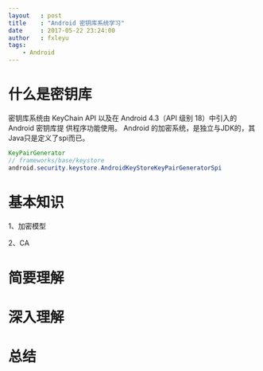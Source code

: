 ```yaml
---
layout   : post
title    : "Android 密钥库系统学习"
date     : 2017-05-22 23:24:00
author   : fxleyu
tags:
    - Android
---
```

# 什么是密钥库
密钥库系统由 KeyChain API 以及在 Android 4.3（API 级别 18）中引入的 Android 密钥库提
供程序功能使用。
Android 的加密系统，是独立与JDK的，其Java只是定义了spi而已。


```java
KeyPairGenerator
// frameworks/base/keystore
android.security.keystore.AndroidKeyStoreKeyPairGeneratorSpi

```

# 基本知识
1、加密模型

2、CA

# 简要理解

# 深入理解

# 总结
